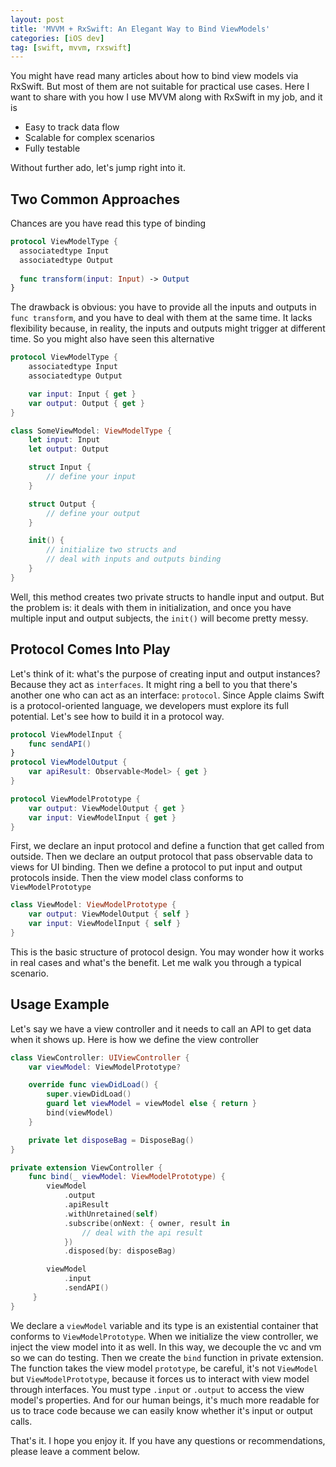 ```yaml
---
layout: post
title: 'MVVM + RxSwift: An Elegant Way to Bind ViewModels'
categories: [iOS dev]
tag: [swift, mvvm, rxswift]
---
```


You might have read many articles about how to bind view models via RxSwift. But most of them are not suitable for practical use cases. Here I want to share with you how I use MVVM along with RxSwift in my job, and it is

* Easy to track data flow
* Scalable for complex scenarios
* Fully testable

Without further ado, let's jump right into it.

## Two Common Approaches
Chances are you have read this type of binding
```swift
protocol ViewModelType {
  associatedtype Input
  associatedtype Output
  
  func transform(input: Input) -> Output
}
```

The drawback is obvious: you have to provide all the inputs and outputs in `func transform`, and you have to deal with them at the same time. It lacks flexibility because, in reality, the inputs and outputs might trigger at different time. So you might also have seen this alternative

```swift
protocol ViewModelType {
    associatedtype Input
    associatedtype Output

    var input: Input { get }
    var output: Output { get }
}

class SomeViewModel: ViewModelType {
    let input: Input
    let output: Output

    struct Input {
        // define your input
    }

    struct Output {
        // define your output
    }

    init() {
        // initialize two structs and
        // deal with inputs and outputs binding
    }
}
``` 
Well, this method creates two private structs to handle input and output. But the problem is: it deals with them in initialization, and once you have multiple input and output subjects, the `init()` will become pretty messy. 

## Protocol Comes Into Play
Let's think of it: what's the purpose of creating input and output instances? Because they act as `interfaces`. It might ring a bell to you that there's another one who can act as an interface: `protocol`. Since Apple claims Swift is a protocol-oriented language, we developers must explore its full potential. Let's see how to build it in a protocol way.

```swift
protocol ViewModelInput { 
    func sendAPI()
}
protocol ViewModelOutput { 
    var apiResult: Observable<Model> { get }
}

protocol ViewModelPrototype {
    var output: ViewModelOutput { get }
    var input: ViewModelInput { get }
}
```
First, we declare an input protocol and define a function that get called from outside. Then we declare an output protocol that pass observable data to views for UI binding. Then we define a protocol to put input and output protocols inside.
Then the view model class conforms to `ViewModelPrototype`

```swift
class ViewModel: ViewModelPrototype {    
    var output: ViewModelOutput { self }
    var input: ViewModelInput { self }
}
```
This is the basic structure of protocol design. You may wonder how it works in real cases and what's the benefit. Let me walk you through a typical scenario. 

## Usage Example
Let's say we have a view controller and it needs to call an API to get data when it shows up. Here is how we define the view controller
```swift
class ViewController: UIViewController {
    var viewModel: ViewModelPrototype?

    override func viewDidLoad() {
        super.viewDidLoad()
        guard let viewModel = viewModel else { return }
        bind(viewModel)
    }

    private let disposeBag = DisposeBag()
}

private extension ViewController {
    func bind(_ viewModel: ViewModelPrototype) {
        viewModel
            .output
            .apiResult
            .withUnretained(self)
            .subscribe(onNext: { owner, result in
                // deal with the api result
            })
            .disposed(by: disposeBag)

        viewModel
            .input
            .sendAPI()
     }
}
```
We declare a `viewModel` variable and its type is an existential container that conforms to `ViewModelPrototype`. When we initialize the view controller, we inject the view model into it as well. In this way, we decouple the vc and vm so we can do testing. Then we create the `bind` function in private extension. The function takes the view model `prototype`, be careful, it's not `ViewModel` but `ViewModelPrototype`, because it forces us to interact with view model through interfaces. You must type `.input` or `.output` to access the view model's properties. And for our human beings, it's much more readable for us to trace code because we can easily know whether it's input or output calls. 

That's it. I hope you enjoy it. If you have any questions or recommendations, please leave a comment below.